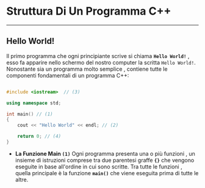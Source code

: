 # Struttura Di Un Programma C++
---

## Hello World!

Il primo programma che ogni principiante scrive si chiama **`Hello World!`** , esso fa apparire nello schermo del nostro computer la scritta `Hello World!`. Nonostante sia un programma molto semplice , contiene tutte le componenti fondamentali di un programma C++:

```cpp

#include <iostream>  // (3)

using namespace std;

int main() // (1)
{
    cout << "Hello World" << endl; // (2)

    return 0; // (4)
}
```

- **La Funzione Main `(1)`**
Ogni programma presenta una o più funzioni , un insieme di istruzioni  comprese tra due parentesi graffe **`{}`**  che vengono eseguite in base all'ordine in cui sono scritte. 
Tra tutte le funzioni , quella principale è la funzione **`main()`** che viene eseguita prima di tutte le altre.



